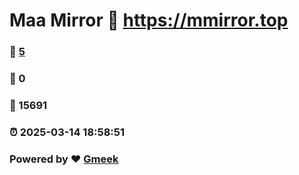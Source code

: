 # Maa Mirror :link: https://mmirror.top 
### :page_facing_up: [5](https://mmirror.top/tag.html) 
### :speech_balloon: 0 
### :hibiscus: 15691 
### :alarm_clock: 2025-03-14 18:58:51 
### Powered by :heart: [Gmeek](https://github.com/Meekdai/Gmeek)
